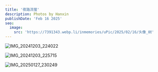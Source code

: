 ```yaml
---
title: '夜路流萤'
description: Photos by Hanxin
publishDate: 'Feb 16 2025'
seo:
  image:
    src: 'https://7391343.webp.li/inmemories/uPic/2025/02/16/头像_树'
---
```


![IMG_20241203_224022](https://7391343.webp.li/inmemories/uPic/2025/02/16/IMG_20241203_224022)

![IMG_20241203_225715](https://7391343.webp.li/inmemories/uPic/2025/02/16/IMG_20241203_225715)

![IMG_20250127_230249](https://7391343.webp.li/inmemories/uPic/2025/02/16/IMG_20250127_230249)
